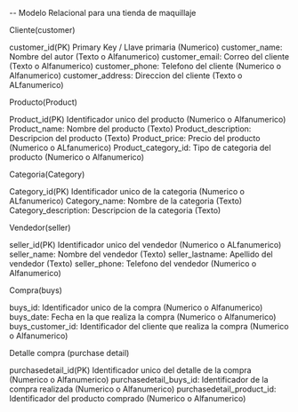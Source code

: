 -- Modelo Relacional para una tienda de maquillaje

Cliente(customer)

customer_id(PK) Primary Key / Llave primaria (Numerico)
customer_name: Nombre del autor (Texto o Alfanumerico)
customer_email: Correo del cliente (Texto o Alfanumerico)
customer_phone: Telefono del cliente (Numerico o Alfanumerico)
customer_address: Direccion del cliente (Texto o ALfanumerico)

Producto(Product)

Product_id(PK) Identificador unico del producto (Numerico o Alfanumerico)
Product_name: Nombre del producto (Texto)
Product_description: Descripcion del producto (Texto)
Product_price: Precio del producto (Numerico o ALfanumerico)
Product_category_id: Tipo de categoria del producto (Numerico o Alfanumerico)

Categoria(Category)

Category_id(PK) Identificador unico de la categoria (Numerico o ALfanumerico)
Category_name: Nombre de la categoria (Texto)
Category_description: Descripcion de la categoria (Texto)

Vendedor(seller)

seller_id(PK) Identificador unico del vendedor (Numerico o ALfanumerico)
seller_name: Nombre del vendedor (Texto)
seller_lastname: Apellido del vendedor (Texto)
seller_phone: Telefono del vendedor (Numerico o Alfanumerico)

Compra(buys)

buys_id: Identificador unico de la compra (Numerico o Alfanumerico)
buys_date: Fecha en la que realiza la compra (Numerico o Alfanumerico)
buys_customer_id: Identificador del cliente que realiza la compra (Numerico o Alfanumerico)

Detalle compra (purchase detail)

purchasedetail_id(PK) Identificador unico del detalle de la compra (Numerico o Alfanumerico)
purchasedetail_buys_id: Identificador de la compra realizada (Numerico o Alfanumerico)
purchasedetail_product_id: Identificador del producto comprado (Numerico o Alfanumerico)